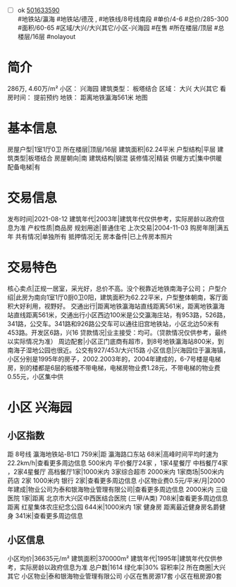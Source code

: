 - [ ] ok [501633590](https://bj.5i5j.com/ershoufang/501633590.html)  
 #地铁站/瀛海 #地铁站/德茂 ,  #地铁线/8号线南段
#单价/4-6 #总价/285-300 #面积/60-65   #区域/大兴/大兴其它/小区-兴海园 #在售 #所在楼层/顶层 #总楼层/16层 #nolayout 
# 简介 
 286万,  4.60万/m² 
小区： 兴海园
建筑类型： 板塔结合
区域： 大兴 大兴其它
看房时间： 提前预约
地铁： 距离地铁瀛海561米 地图
# 基本信息 
 房屋户型|1室1厅0卫
所在楼层|顶层/16层
建筑面积|62.24平米
户型结构|平层
建筑类型|板塔结合
房屋朝向|南
建筑结构|钢混
装修情况|精装
供暖方式|集中供暖
配备电梯|有
# 交易信息 
 发布时间|2021-08-12
建筑年代|2003年|建筑年代仅供参考，实际房龄以政府信息为准
产权性质|商品房
规划用途|普通住宅
上次交易|2004-11-03
购房年限|满五年
共有情况|单独所有
抵押情况|无
房本备件|已上传房本照片
# 交易特色 
 核心卖点|正规一居室，采光好，总价不高。没个税靠近地铁南海子公司；
户型介绍|此房为南向1室1厅0厨0卫0阳，建筑面积为62.22平米，户型整体朝南，客厅面积大好利用，视野好。
交通出行|距离地铁瀛海站直线距离561米，距离地铁瀛海站直线距离561米，交通出行小区西边100米是公交瀛海庄站，有953路，526路，341路，公交车。341路和926路公交车可以通往旧宫地铁站，小区北边50米有453路。开发区6路，兴16
贷款情况|业主接受：均可。（贷款情况仅供参考，最终以实际情况为准）
周边配套|小区正门底商有超市，到8号地铁瀛海站800米，到南海子湿地公园也很近。公交有927/453/大兴15路
小区信息|兴海园位于瀛海镇，小区分别是1995年的房子，2002.2003年的，2004年建成的，6-7号楼是电梯房，别的楼都是6层的板楼不带电梯，电梯房物业费1.28元，不带电梯的物业费0.55元，小区集中供
# 小区 兴海园
## 小区指数 
 距 8号线 瀛海地铁站-B1口 759米|距 瀛海路口东站 68米|高峰时间平均时速为22.2km/h|查看更多周边信息
500米内 平价餐厅24家 ，1家4星餐厅
中档餐厅4家 ，2家4星餐厅
高档餐厅1家|1000米内 3家综合超市
2000米内 1家商场|500米内 药店 2家
1000米内 银行 2家|查看更多周边信息
小区物业费0.5元/平米/月|2000年建成|物业公司为泰和银海物业管理有限公司|查看更多周边信息
2000米内 三级医院 1家|距离 北京市大兴区中西医结合医院 (三甲/A类) 708米|查看更多周边信息
距离 红星集体农庄纪念公园 644米|1000米内 1家 健身房
距离最近健身房名爵健身 341米|查看更多周边信息
## 小区信息 
 小区均价|36635元/m²
建筑面积|370000m²
建筑年代|1995年|建筑年代仅供参考，实际房龄以政府信息为准
总户数|1614
绿化率|30%
容积率|2
所在商圈|大兴其它
小区物业|泰和银海物业管理有限公司
小区在售房源17套
小区在租房源0套
